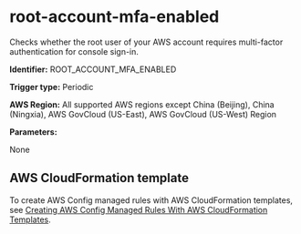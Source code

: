 # root\-account\-mfa\-enabled<a name="root-account-mfa-enabled"></a>

Checks whether the root user of your AWS account requires multi\-factor authentication for console sign\-in\. 

**Identifier:** ROOT\_ACCOUNT\_MFA\_ENABLED

**Trigger type:** Periodic

**AWS Region:** All supported AWS regions except China \(Beijing\), China \(Ningxia\), AWS GovCloud \(US\-East\), AWS GovCloud \(US\-West\) Region

**Parameters:**

None  

## AWS CloudFormation template<a name="w79aac11c32c17b9d471c15"></a>

To create AWS Config managed rules with AWS CloudFormation templates, see [Creating AWS Config Managed Rules With AWS CloudFormation Templates](aws-config-managed-rules-cloudformation-templates.md)\.